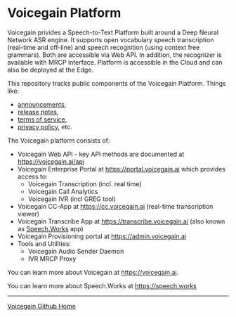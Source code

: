 # Voicegain Platform

Voicegain privides a Speech-to-Text Platform built around a Deep Neural Network ASR engine.
It supports open vocabulary speech transcription (real-time and off-line) and speech recognition (using context free grammars).
Both are accessible via Web API. In addition, the recognizer is available with MRCP interface.
Platform is accessible in the Cloud and can also be deployed at the Edge.

This repository tracks public components of the Voicegain Platform. Things like:
* [announcements](https://github.com/voicegain/platform/blob/master/ANNOUNCE.md),
* [release notes](https://github.com/voicegain/platform/blob/master/RELEASE.md),
* [terms of service](https://github.com/voicegain/platform/blob/master/TERMS-OF-SERVICE.md),
* [privacy policy](https://github.com/voicegain/platform/blob/master/PRIVACY.md), etc.

The Voicegain platform consists of:
* Voicegain Web API - key API methods are documented at https://voicegain.ai/api
* Voicegain Enterprise Portal at https://portal.voicegain.ai which provides access to:
  * Voicegain Transcription (incl. real time)
  * Voicegain Call Analytics
  * Voicegain IVR (incl GREG tool)
* Voicegain CC-App at https://cc.voicegain.ai (real-time transcription viewer)
* Voicegain Transcribe App at https://transcribe.voicegain.ai (also known as [Speech.Works](https://speech.works) app)
* Voicegain Provisioning portal at https://admin.voicegain.ai
* Tools and Utilities:
  * Voicegain Audio Sender Daemon  
  * IVR MRCP Proxy

You can learn more about Voicegain at https://voicegain.ai.

You can learn more about Speech.Works at https://speech.works

---

[Voicegain Github Home](https://voicegain.github.io/)
